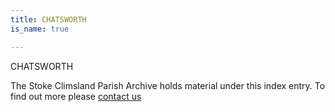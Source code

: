 ```yaml
---
title: CHATSWORTH
is_name: true

---
```


CHATSWORTH


The Stoke Climsland Parish Archive holds material under this index entry. To find out more please [contact us](/contact/)
